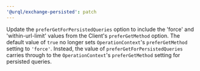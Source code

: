 ```yaml
---
'@urql/exchange-persisted': patch
---
```


Update the `preferGetForPersistedQueries` option to include the 'force' and 'within-url-limit' values from the Client's `preferGetMethod` option. The default value of `true` no longer sets `OperationContext`'s `preferGetMethod` setting to `'force'`. Instead, the value of `preferGetForPersistedQueries` carries through to the `OperationContext`'s `preferGetMethod` setting for persisted queries.

